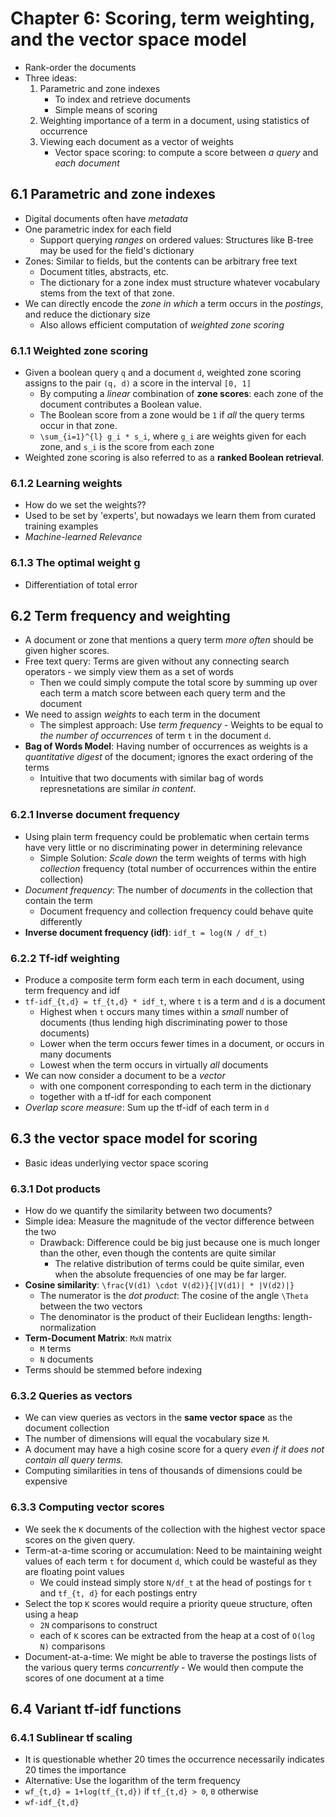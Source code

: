 # Chapter 6: Scoring, term weighting, and the vector space model

- Rank-order the documents
- Three ideas:
    1. Parametric and zone indexes
        - To index and retrieve documents
        - Simple means of scoring
    2. Weighting importance of a term in a document, using statistics of occurrence
    3. Viewing each document as a vector of weights
        - Vector space scoring: to compute a score between *a query* and *each document*

## 6.1 Parametric and zone indexes

- Digital documents often have *metadata*
- One parametric index for each field
    - Support querying *ranges* on ordered values: Structures like B-tree may be used for the field's dictionary
- Zones: Similar to fields, but the contents can be arbitrary free text
    - Document titles, abstracts, etc.
    - The dictionary for a zone index must structure whatever vocabulary stems from the text of that zone.
- We can directly encode the *zone in which* a term occurs in the *postings*, and reduce the dictionary size
    - Also allows efficient computation of *weighted zone scoring*

### 6.1.1 Weighted zone scoring

- Given a boolean query `q` and a document `d`, weighted zone scoring assigns to the pair `(q, d)` a score in the interval `[0, 1]`
    - By computing a *linear* combination of **zone scores**: each zone of the document contributes a Boolean value.
    - The Boolean score from a zone would be `1` if *all* the query terms occur in that zone.
    - `\sum_{i=1}^{l} g_i * s_i`, where `g_i` are weights given for each zone, and `s_i` is the score from each zone
- Weighted zone scoring is also referred to as a **ranked Boolean retrieval**.

### 6.1.2 Learning weights

- How do we set the weights??
- Used to be set by 'experts', but nowadays we learn them from curated training examples
- *Machine-learned Relevance*

### 6.1.3 The optimal weight g

- Differentiation of total error

## 6.2 Term frequency and weighting

- A document or zone that mentions a query term *more often* should be given higher scores.
- Free text query: Terms are given without any connecting search operators - we simply view them as a set of words
    - Then we could simply compute the total score by summing up over each term a match score between each query term and the document
- We need to assign *weights* to each term in the document
    - The simplest approach: Use *term frequency* - Weights to be equal to *the number of occurrences* of term `t` in the document `d`.
- **Bag of Words Model**: Having number of occurrences as weights is a *quantitative digest* of the document; ignores the exact ordering of the terms
    - Intuitive that two documents with similar bag of words represnetations are similar *in content*.

### 6.2.1 Inverse document frequency

- Using plain term frequency could be problematic when certain terms have very little or no discriminating power in determining relevance
    - Simple Solution: *Scale down* the term weights of terms with high *collection* frequency (total number of occurrences within the entire collection)
- *Document frequency*: The number of *documents* in the collection that contain the term
    - Document frequency and collection frequency could behave quite differently
- **Inverse document frequency (idf)**: `idf_t = log(N / df_t)`

### 6.2.2 Tf-idf weighting

- Produce a composite term form each term in each document, using term frequency and idf
- `tf-idf_{t,d} = tf_{t,d} * idf_t`, where `t` is a term and `d` is a document
    - Highest when `t` occurs many times within a *small* number of documents (thus lending high discriminating power to those documents)
    - Lower when the term occurs fewer times in a document, or occurs in many documents
    - Lowest when the term occurs in virtually *all* documents
- We can now consider a document to be a *vector*
    - with one component corresponding to each term in the dictionary
    - together with a tf-idf for each component
- *Overlap score measure*: Sum up the tf-idf of each term in `d`

## 6.3 the vector space model for scoring

- Basic ideas underlying vector space scoring

### 6.3.1 Dot products

- How do we quantify the similarity between two documents?
- Simple idea: Measure the magnitude of the vector difference between the two
    - Drawback: Difference could be big just because one is much longer than the other, even though the contents are quite similar
        - The relative distribution of terms could be quite similar, even when the absolute frequencies of one may be far larger.
- **Cosine similarity**: `\frac{V(d1) \cdot V(d2)}{|V(d1)| * |V(d2)|}`
    - The numerator is the *dot product*: The cosine of the angle `\Theta` between the two vectors
    - The denominator is the product of their Euclidean lengths: length-normalization
- **Term-Document Matrix**: `MxN` matrix
    - `M` terms
    - `N` documents
- Terms should be stemmed before indexing

### 6.3.2 Queries as vectors

- We can view queries as vectors in the **same vector space** as the document collection
- The number of dimensions will equal the vocabulary size `M`.
- A document may have a high cosine score for a query *even if it does not contain all query terms.*
- Computing similarities in tens of thousands of dimensions could be expensive

### 6.3.3 Computing vector scores

- We seek the `K` documents of the collection with the highest vector space scores on the given query.
- Term-at-a-time scoring or accumulation: Need to be maintaining weight values of each term `t` for document `d`, which could be wasteful as they are floating point values
    - We could instead simply store `N/df_t` at the head of postings for `t` and `tf_{t, d}` for each postings entry
- Select the top `K` scores would require a priority queue structure, often using a heap
    - `2N` comparisons to construct
    - each of `K` scores can be extracted from the heap at a cost of `O(log N)` comparisons
- Document-at-a-time: We might be able to traverse the postings lists of the various query terms *concurrently* - We would then compute the scores of one document at a time

## 6.4 Variant tf-idf functions

### 6.4.1 Sublinear tf scaling

- It is questionable whether 20 times the occurrence necessarily indicates 20 times the importance
- Alternative: Use the logarithm of the term frequency
- `wf_{t,d} = 1+log(tf_{t,d})` if `tf_{t,d} > 0`, `0` otherwise
- `wf-idf_{t,d}`

